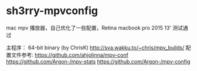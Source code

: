 # sh3rry-mpvconfig
mac mpv 播放器，自己优化了一些配置，Retina macbook pro 2015 13' 测试通过

主程序： 64-bit binary (by ChrisK) http://sva.wakku.to/~chris/mpv_builds/
配置文件参考: https://github.com/ahjolinna/mpv-conf 
              https://github.com/Argon-/mpv-stats
              https://github.com/Argon-/mpv-config
